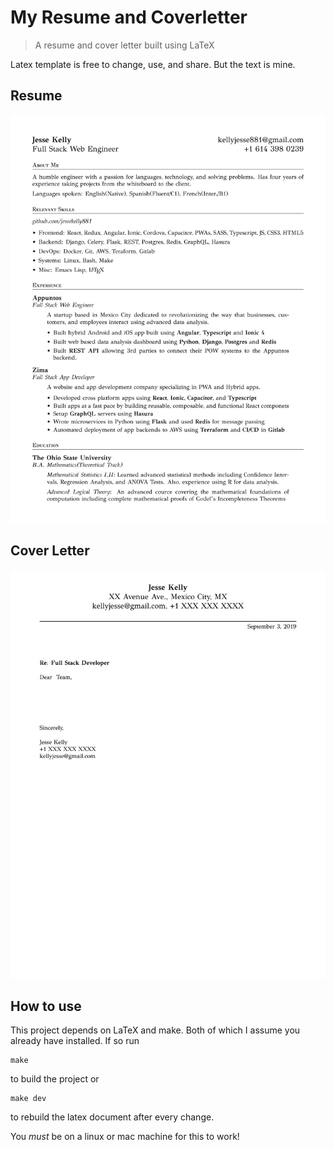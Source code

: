 # My Resume and Coverletter
> A resume and cover letter built using LaTeX

Latex template is free to change, use, and share. But the text is mine.

## Resume

![Resume](resume.jpg?raw=true "Resume Screenshot")


## Cover Letter

![Cover Letter](cover.jpg?raw=true "Cover Letter Screenshot")


## How to use

This project depends on LaTeX and make. Both of which I assume you already have installed. If so run

```
make
```

to build the project or

```
make dev
```

to rebuild the latex document after every change.

You *must* be on a linux or mac machine for this to work!

